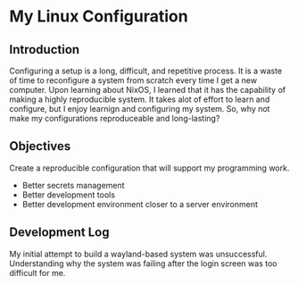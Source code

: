 # My Linux Configuration

## Introduction

Configuring a setup is a long, difficult, and repetitive process. It is a waste
of time to reconfigure a system from scratch every time I get a new computer. 
Upon learning about NixOS, I learned that it has the capability of making a highly
reproducible system. It takes alot of effort to learn and configure, but I 
enjoy learnign and configuring my system. So, why not make my configurations
reproduceable and long-lasting?

## Objectives

Create a reproducible configuration that will support my programming work.
- Better secrets management
- Better development tools
- Better development environment closer to a server environment

## Development Log
My initial attempt to build a wayland-based system was unsuccessful.
Understanding why the system was failing after the login screen was too
difficult for me.
